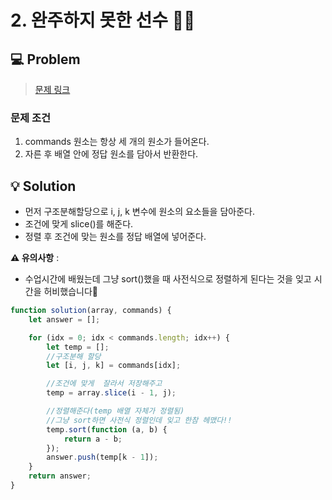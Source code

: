 # 2. 완주하지 못한 선수 🏃🏅

## 💻 Problem

> [문제 링크](https://school.programmers.co.kr/learn/courses/30/lessons/42748)

### 문제 조건

1. commands 원소는 항상 세 개의 원소가 들어온다.
2. 자른 후 배열 안에 정답 원소를 담아서 반환한다.

## 💡 Solution

- 먼저 구조분해할당으로 i, j, k 변수에 원소의 요소들을 담아준다.
- 조건에 맞게 slice()를 해준다.
- 정렬 후 조건에 맞는 원소를 정답 배열에 넣어준다.

**⚠️ 유의사항** :

- 수업시간에 배웠는데 그냥 sort()했을 때 사전식으로 정렬하게 된다는 것을 잊고 시간을 허비했습니다🥲

```javascript
function solution(array, commands) {
	let answer = [];

	for (idx = 0; idx < commands.length; idx++) {
		let temp = [];
		//구조분해 할당
		let [i, j, k] = commands[idx];

		//조건에 맞게  잘라서 저장해주고
		temp = array.slice(i - 1, j);

		//정렬해준다(temp 배열 자체가 정렬됨)
		//그냥 sort하면 사전식 정렬인데 잊고 한참 헤맸다!!
		temp.sort(function (a, b) {
			return a - b;
		});
		answer.push(temp[k - 1]);
	}
	return answer;
}
```
